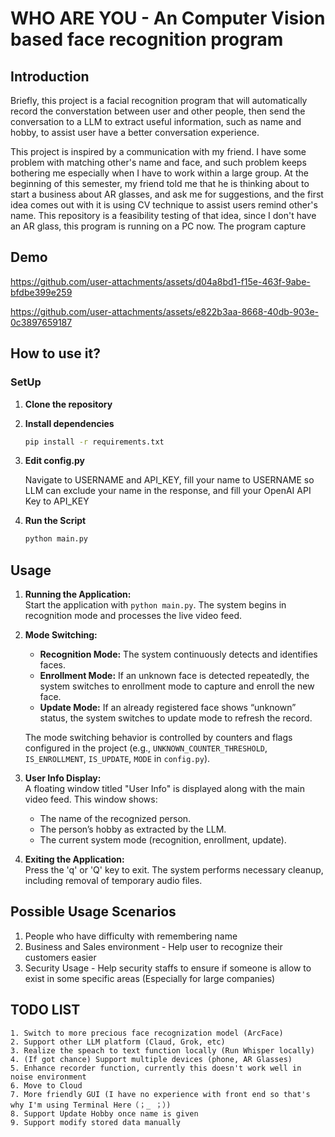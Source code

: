 # WHO ARE YOU - An Computer Vision based face recognition program
## Introduction
Briefly, this project is a facial recognition program that will automatically record the converstation between user and other people, then send the conversation to a LLM to extract useful information, such as name and hobby, to assist user have a better conversation experience. 

This project is inspired by a communication with my friend. I have some problem with matching other's name and face, and such problem keeps bothering me especially when I have to work within a large group. At the beginning of this semester, my friend told me that he is thinking about to start a business about AR glasses, and ask me for suggestions, and the first idea comes out with it is using CV technique to assist users remind other's name. This repository is a feasibility testing of that idea, since I don't have an AR glass, this program is running on a PC now. The program capture 

## Demo
https://github.com/user-attachments/assets/d04a8bd1-f15e-463f-9abe-bfdbe399e259


https://github.com/user-attachments/assets/e822b3aa-8668-40db-903e-0c3897659187


## How to use it? 
### SetUp
1. **Clone the repository**
2. **Install dependencies**
    ```bash
    pip install -r requirements.txt
    ```
3. **Edit config.py**

    Navigate to USERNAME and API_KEY, fill your name to USERNAME so LLM can exclude your name in the response, and fill your OpenAI API Key to API_KEY
4. **Run the Script**
    ```bash
    python main.py
    ```

## Usage
1. **Running the Application:**  
   Start the application with `python main.py`. The system begins in recognition mode and processes the live video feed.

2. **Mode Switching:**  
   - **Recognition Mode:** The system continuously detects and identifies faces.
   - **Enrollment Mode:** If an unknown face is detected repeatedly, the system switches to enrollment mode to capture and enroll the new face.
   - **Update Mode:** If an already registered face shows “unknown” status, the system switches to update mode to refresh the record.
   
   The mode switching behavior is controlled by counters and flags configured in the project (e.g., `UNKNOWN_COUNTER_THRESHOLD`, `IS_ENROLLMENT`, `IS_UPDATE`, `MODE` in `config.py`).

3. **User Info Display:**  
   A floating window titled "User Info" is displayed along with the main video feed. This window shows:
   - The name of the recognized person.
   - The person’s hobby as extracted by the LLM.
   - The current system mode (recognition, enrollment, update).

4. **Exiting the Application:**  
   Press the 'q' or 'Q' key to exit. The system performs necessary cleanup, including removal of temporary audio files.

## Possible Usage Scenarios
1. People who have difficulty with remembering name
2. Business and Sales environment - Help user to recognize their customers easier
3. Security Usage - Help security staffs to ensure if someone is allow to exist in some specific areas (Especially for large companies)

## TODO LIST
    1. Switch to more precious face recognization model (ArcFace)
    2. Support other LLM platform (Claud, Grok, etc)
    3. Realize the speach to text function locally (Run Whisper locally)
    4. (If got chance) Support multiple devices (phone, AR Glasses)
    5. Enhance recorder function, currently this doesn't work well in noise environment
    6. Move to Cloud
    7. More friendly GUI (I have no experience with front end so that's why I'm using Terminal Here（；_ ；）)
    8. Support Update Hobby once name is given
    9. Support modify stored data manually

